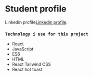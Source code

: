 # Student profile

Linkedin profile[Linkedin profile](https://www.linkedin.com/in/rumon42243/).


### `Technology i use for this project`

* React 
* JavaScript 
* ES6
* HTML
* React Tailwind CSS
* React hot toast





